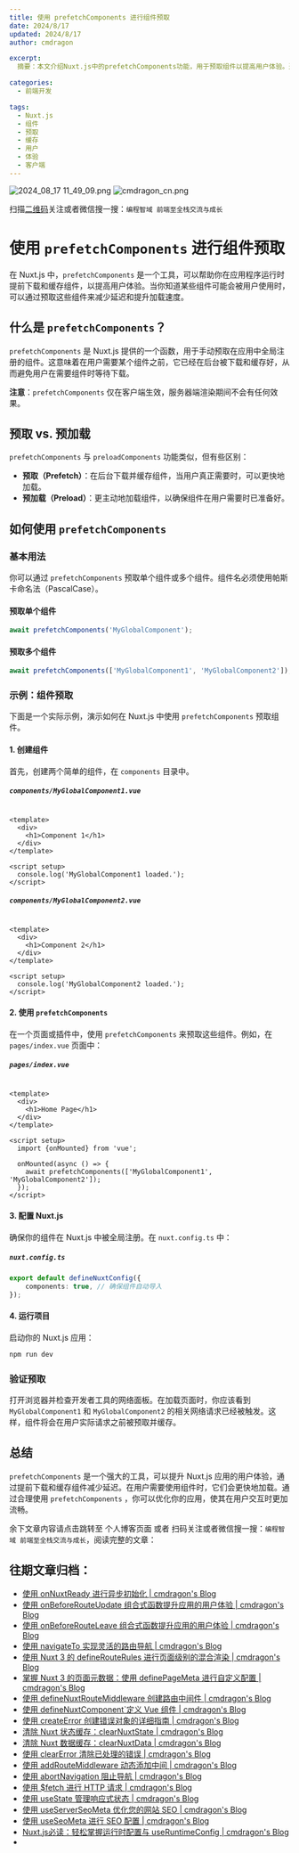 ```yaml
---
title: 使用 prefetchComponents 进行组件预取
date: 2024/8/17
updated: 2024/8/17
author: cmdragon

excerpt:
  摘要：本文介绍Nuxt.js中的prefetchComponents功能，用于预取组件以提高用户体验。通过在客户端后台下载和缓存组件，确保在用户需要时快速加载。文章涵盖了prefetchComponents的基本概念、与预加载的区别、使用方法以及如何在Nuxt.js项目中配置和应用此功能，最终达到优化应用加载速度的目的。

categories:
  - 前端开发

tags:
  - Nuxt.js
  - 组件
  - 预取
  - 缓存
  - 用户
  - 体验
  - 客户端
---
```


<img src="https://static.amd794.com/blog/images/2024_08_17 11_49_09.png@blog" title="2024_08_17 11_49_09.png" alt="2024_08_17 11_49_09.png"/>

<img src="https://api2.cmdragon.cn/upload/cmder/20250304_012821924.jpg" title="cmdragon_cn.png" alt="cmdragon_cn.png"/>


扫描[二维码](https://api2.cmdragon.cn/upload/cmder/20250304_012821924.jpg)关注或者微信搜一搜：`编程智域 前端至全栈交流与成长`

# 使用 `prefetchComponents` 进行组件预取

在 Nuxt.js 中，`prefetchComponents` 是一个工具，可以帮助你在应用程序运行时提前下载和缓存组件，以提高用户体验。当你知道某些组件可能会被用户使用时，可以通过预取这些组件来减少延迟和提升加载速度。

## 什么是 `prefetchComponents`？

`prefetchComponents` 是 Nuxt.js 提供的一个函数，用于手动预取在应用中全局注册的组件。这意味着在用户需要某个组件之前，它已经在后台被下载和缓存好，从而避免用户在需要组件时等待下载。

**注意**：`prefetchComponents` 仅在客户端生效，服务器端渲染期间不会有任何效果。

## 预取 vs. 预加载

`prefetchComponents` 与 `preloadComponents` 功能类似，但有些区别：

- **预取（Prefetch）**：在后台下载并缓存组件，当用户真正需要时，可以更快地加载。
- **预加载（Preload）**：更主动地加载组件，以确保组件在用户需要时已准备好。

## 如何使用 `prefetchComponents`

### 基本用法

你可以通过 `prefetchComponents` 预取单个组件或多个组件。组件名必须使用帕斯卡命名法（PascalCase）。

#### 预取单个组件

```typescript
await prefetchComponents('MyGlobalComponent');
```

#### 预取多个组件

```typescript
await prefetchComponents(['MyGlobalComponent1', 'MyGlobalComponent2']);
```

### 示例：组件预取

下面是一个实际示例，演示如何在 Nuxt.js 中使用 `prefetchComponents` 预取组件。

#### 1. 创建组件

首先，创建两个简单的组件，在 `components` 目录中。

##### `components/MyGlobalComponent1.vue`

```vue

<template>
  <div>
    <h1>Component 1</h1>
  </div>
</template>

<script setup>
  console.log('MyGlobalComponent1 loaded.');
</script>
```

##### `components/MyGlobalComponent2.vue`

```vue

<template>
  <div>
    <h1>Component 2</h1>
  </div>
</template>

<script setup>
  console.log('MyGlobalComponent2 loaded.');
</script>
```

#### 2. 使用 `prefetchComponents`

在一个页面或插件中，使用 `prefetchComponents` 来预取这些组件。例如，在 `pages/index.vue` 页面中：

##### `pages/index.vue`

```vue

<template>
  <div>
    <h1>Home Page</h1>
  </div>
</template>

<script setup>
  import {onMounted} from 'vue';

  onMounted(async () => {
    await prefetchComponents(['MyGlobalComponent1', 'MyGlobalComponent2']);
  });
</script>
```

#### 3. 配置 Nuxt.js

确保你的组件在 Nuxt.js 中被全局注册。在 `nuxt.config.ts` 中：

##### `nuxt.config.ts`

```typescript
export default defineNuxtConfig({
    components: true, // 确保组件自动导入
});
```

#### 4. 运行项目

启动你的 Nuxt.js 应用：

```bash
npm run dev
```

### 验证预取

打开浏览器并检查开发者工具的网络面板。在加载页面时，你应该看到 `MyGlobalComponent1` 和 `MyGlobalComponent2`
的相关网络请求已经被触发。这样，组件将会在用户实际请求之前被预取并缓存。

## 总结

`prefetchComponents` 是一个强大的工具，可以提升 Nuxt.js
应用的用户体验，通过提前下载和缓存组件减少延迟。在用户需要使用组件时，它们会更快地加载。通过合理使用 `prefetchComponents`
，你可以优化你的应用，使其在用户交互时更加流畅。

余下文章内容请点击跳转至 个人博客页面 或者 扫码关注或者微信搜一搜：`编程智域 前端至全栈交流与成长`，阅读完整的文章：

## 往期文章归档：

- [使用 onNuxtReady 进行异步初始化 | cmdragon's Blog](https://blog.cmdragon.cn/posts/64b599de0716/)
- [使用 onBeforeRouteUpdate 组合式函数提升应用的用户体验 | cmdragon's Blog](https://blog.cmdragon.cn/posts/cdd338b2e728/)
- [使用 onBeforeRouteLeave 组合式函数提升应用的用户体验 | cmdragon's Blog](https://blog.cmdragon.cn/posts/cfb92785e131/)
- [使用 navigateTo 实现灵活的路由导航 | cmdragon's Blog](https://blog.cmdragon.cn/posts/30bdc45ab749/)
- [使用 Nuxt 3 的 defineRouteRules 进行页面级别的混合渲染 | cmdragon's Blog](https://blog.cmdragon.cn/posts/4a1749875882/)
- [掌握 Nuxt 3 的页面元数据：使用 definePageMeta 进行自定义配置 | cmdragon's Blog](https://blog.cmdragon.cn/posts/6f827ad7a980/)
- [使用 defineNuxtRouteMiddleware 创建路由中间件 | cmdragon's Blog](https://blog.cmdragon.cn/posts/30f5cad8adaa/)
- [使用 defineNuxtComponent`定义 Vue 组件 | cmdragon's Blog](https://blog.cmdragon.cn/posts/df9c2cf37c29/)
- [使用 createError 创建错误对象的详细指南 | cmdragon's Blog](https://blog.cmdragon.cn/posts/93b5a8ec52df/)
- [清除 Nuxt 状态缓存：clearNuxtState | cmdragon's Blog](https://blog.cmdragon.cn/posts/0febec81a1d1/)
- [清除 Nuxt 数据缓存：clearNuxtData | cmdragon's Blog](https://blog.cmdragon.cn/posts/0a7c0cc75cf1/)
- [使用 clearError 清除已处理的错误 | cmdragon's Blog](https://blog.cmdragon.cn/posts/1bf9b90dd386/)
- [使用 addRouteMiddleware 动态添加中间 | cmdragon's Blog](https://blog.cmdragon.cn/posts/a070155dbcfb/)
- [使用 abortNavigation 阻止导航 | cmdragon's Blog](https://blog.cmdragon.cn/posts/c89ead546424/)
- [使用 $fetch 进行 HTTP 请求 | cmdragon's Blog](https://blog.cmdragon.cn/posts/07d91f7f1ac2/)
- [使用 useState 管理响应式状态 | cmdragon's Blog](https://blog.cmdragon.cn/posts/dad6ac94ddf0/)
- [使用 useServerSeoMeta 优化您的网站 SEO | cmdragon's Blog](https://blog.cmdragon.cn/posts/dd9cb519a7a9/)
- [使用 useSeoMeta 进行 SEO 配置 | cmdragon's Blog](https://blog.cmdragon.cn/posts/4ab349e1f178/)
- [Nuxt.js必读：轻松掌握运行时配置与 useRuntimeConfig | cmdragon's Blog](https://blog.cmdragon.cn/posts/014b8d25b5e5/)
-


